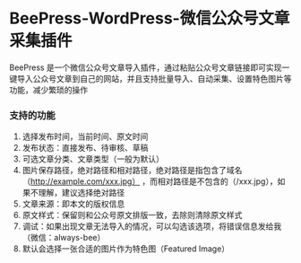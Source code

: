 # BeePress-WordPress-微信公众号文章采集插件
BeePress 是一个微信公众号文章导入插件，通过粘贴公众号文章链接即可实现一键导入公众号文章到自己的网站，并且支持批量导入、自动采集、设置特色图片等功能，减少繁琐的操作

### 支持的功能  

1. 选择发布时间，当前时间、原文时间  
2. 发布状态：直接发布、待审核、草稿  
3. 可选文章分类、文章类型（一般为默认）  
4. 图片保存路径，绝对路径和相对路径，绝对路径是指包含了域名（http://example.com/xxx.jpg） ，而相对路径是不包含的（/xxx.jpg），如果不理解，建议选择绝对路径  
5. 文章来源：即本文的版权信息  
6. 原文样式：保留则和公众号原文排版一致，去除则清除原文样式  
7. 调试：如果出现文章无法导入的情况，可以勾选该选项，将错误信息发给我（微信：always-bee）  
8. 默认会选择一张合适的图片作为特色图（Featured Image）  
